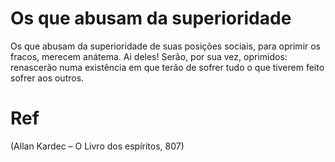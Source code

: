 # Os que abusam da superioridade

Os que abusam da superioridade de suas posições sociais, para oprimir os fracos,
merecem anátema. Ai deles! Serão, por sua vez, oprimidos: renascerão numa
existência em que terão de sofrer tudo o que tiverem feito sofrer aos outros.

# Ref
(Allan Kardec – O Livro dos espíritos, 807)
